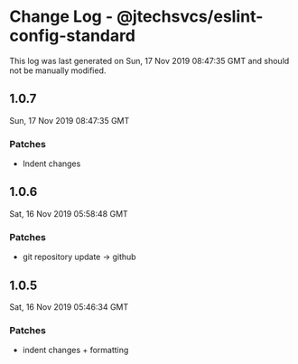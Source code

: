 # Change Log - @jtechsvcs/eslint-config-standard

This log was last generated on Sun, 17 Nov 2019 08:47:35 GMT and should not be manually modified.

## 1.0.7
Sun, 17 Nov 2019 08:47:35 GMT

### Patches

- Indent changes

## 1.0.6
Sat, 16 Nov 2019 05:58:48 GMT

### Patches

- git repository update -> github

## 1.0.5
Sat, 16 Nov 2019 05:46:34 GMT

### Patches

- indent changes + formatting

